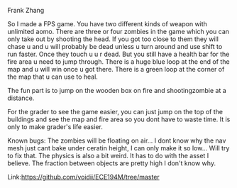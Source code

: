 Frank Zhang 

So I made a FPS game. You have two different kinds of weapon with unlimited aomo. There are three or four zombies in the game which you can only take out by shooting the head. If you got too close to them they will chase u and u will probably be dead unless u turn around and use shift to run faster. Once they touch u u r dead. But you still have a health bar for the fire area u need to jump through. There is a huge blue loop at the end of the map and u will win once u got there. There is a green loop at the corner of the map that u can use to heal. 

The fun part is to jump on the wooden box on fire and shootingzombie at a distance. 

For the grader to see the game easier, you can just jump on the top of the buildings and see the map and fire area so you dont have to waste time. It is only to make grader's life easier. 

Known bugs: The zombies will be floating on air... I dont know why the nav mesh just cant bake under ceratin height, I can only make it so low... Will try to fix that. The physics is also a bit weird. It has to do with the asset I believe. The fraction between objects are pretty high I don't know why. 

Link:https://github.com/voidii/ECE194M/tree/master

